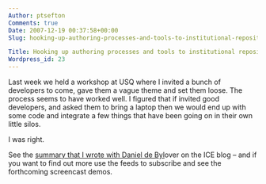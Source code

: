 ```yaml
---
Author: ptsefton
Comments: true
Date: 2007-12-19 00:37:58+00:00
Slug: hooking-up-authoring-processes-and-tools-to-institutional-repositories

Title: Hooking up authoring processes and tools to institutional repositories
Wordpress_id: 23
---
```


<div>

<div class="page-toc">

</div>

<div>

Last week we held a workshop at USQ where I invited a bunch of
developers to come, gave them a vague theme and set them loose. The
process seems to have worked well. I figured that if invited good
developers, and asked them to bring a laptop then we would end up with
some code and integrate a few things that have been going on in their
own little silos.

I was right.

See the [summary that I wrote with Daniel de
Byl](http://ice.usq.edu.au/blog/?p=105)over on the ICE blog <span
class="spCh spChx2013">–</span> and if you want to find out more use the
feeds to subscribe and see the forthcoming screencast demos.

</div>

</div>
